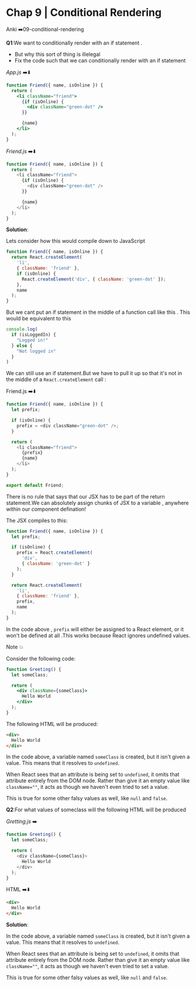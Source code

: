 # Chap 9 | Conditional Rendering

Anki ➡️09-conditional-rendering

**Q1**:We want to conditionally render with an if statement .

- But why this sort of thing is illelegal
- Fix the code such that we can conditionally render with an if statement 

*App.js* ➡️⬇️

```jsx
function Friend({ name, isOnline }) {
  return (
    <li className="friend">
      {if (isOnline) {
        <div className="green-dot" />
      }}

      {name}
    </li>
  );
}
```

*Friend.js* ➡️⬇️

```js
function Friend({ name, isOnline }) {
  return (
    <li className="friend">
      {if (isOnline) {
        <div className="green-dot" />
      }}

      {name}
    </li>
  );
}
```



**Solution**:

Lets consider how this would compile down to JavaScript

```js
function Friend({ name, isOnline }) {
  return React.createElement(
    'li',
    { className: 'friend' },
    if (isOnline) {
      React.createElement('div', { className: 'green-dot' });
    },
    name
  );
}
```

But we cant put an if statement in the middle of a function call like this . This would be equivalent to this 

```js
console.log(
  if (isLoggedIn) {
    "Logged in!"
  } else {
    "Not logged in"
  }
)
```

We can still use an if statement.But we have to pull it up so that it's not in the middle of a `React.createElement` call : 

Friend.js ➡️⬇️

```js
function Friend({ name, isOnline }) {
  let prefix;

  if (isOnline) {
    prefix = <div className="green-dot" />;
  }

  return (
    <li className="friend">
      {prefix}
      {name}
    </li>
  );
}

export default Friend;
```

There is no rule that says that our JSX has to be part of the return statement.We can absolutely assign chunks of JSX to a variable , anywhere within our component defination!

The JSX compiles to this:

```jsx
function Friend({ name, isOnline }) {
  let prefix;

  if (isOnline) {
    prefix = React.createElement(
      'div',
      { className: 'green-dot' }
    );
  }

  return React.createElement(
    'li',
    { className: 'friend' },
    prefix,
    name
  );
}
```

In the code above , `prefix` will either be assigned to a React element, or it won't be defined at all .This works because React ignores undefined values.

Note 💥

Consider the following code: 

```jsx
function Greeting() {
  let someClass;

  return (
    <div className={someClass}>
      Hello World
    </div>
  );
}
```

The following HTML will be produced:

```html
<div>
  Hello World
</div>
```

In the code above, a variable named `someClass` is created, but it isn't given a value. This means that it resolves to `undefined`.

When React sees that an attribute is being set to `undefined`, it omits that attribute entirely from the DOM node. Rather than give it an empty value like `className=""`, it acts as though we haven't even tried to set a value.

This is true for some other falsy values as well, like `null` and `false`.

**Q2**:For what values of someclass will the following HTML will be produced

*Gretting.js* ➡️

```js
function Greeting() {
  let someClass;

  return (
    <div className={someClass}>
      Hello World
    </div>
  );
}
```

HTML ➡️⬇️

```html
<div>
  Hello World
</div>
```

**Solution**:

In the code above, a variable named `someClass` is created, but it isn't given a value. This means that it resolves to `undefined`.

When React sees that an attribute is being set to `undefined`, it omits that attribute entirely from the DOM node. Rather than give it an empty value like `className=""`, it acts as though we haven't even tried to set a value.

This is true for some other falsy values as well, like `null` and `false`.